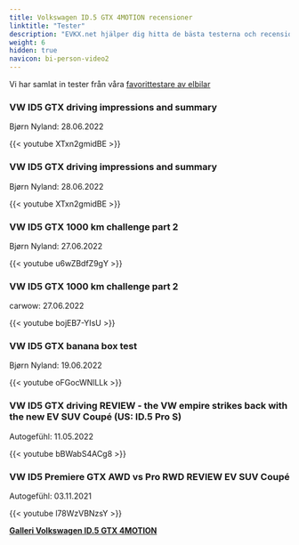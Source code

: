 ```yaml
---
title: Volkswagen ID.5 GTX 4MOTION recensioner
linktitle: "Tester"
description: "EVKX.net hjälper dig hitta de bästa testerna och recensionerna av denna modell."
weight: 6
hidden: true
navicon: bi-person-video2
---
```

Vi har samlat in tester från våra [favorittestare av elbilar](../../../../../guides/evreviewers/)

<div class="container text-center shadow p-2 pe-4 mb-5 bg-body-tertiary rounded border">
<h3>VW ID5 GTX driving impressions and summary</h3>
<p>Bjørn Nyland: 28.06.2022</p>

{{< youtube XTxn2gmidBE >}}

</div>
<div class="container text-center shadow p-2 pe-4 mb-5 bg-body-tertiary rounded border">
<h3>VW ID5 GTX driving impressions and summary</h3>
<p>Bjørn Nyland: 28.06.2022</p>

{{< youtube XTxn2gmidBE >}}

</div>
<div class="container text-center shadow p-2 pe-4 mb-5 bg-body-tertiary rounded border">
<h3>VW ID5 GTX 1000 km challenge part 2</h3>
<p>Bjørn Nyland: 27.06.2022</p>

{{< youtube u6wZBdfZ9gY >}}

</div>
<div class="container text-center shadow p-2 pe-4 mb-5 bg-body-tertiary rounded border">
<h3>VW ID5 GTX 1000 km challenge part 2</h3>
<p>carwow: 27.06.2022</p>

{{< youtube bojEB7-YIsU >}}

</div>
<div class="container text-center shadow p-2 pe-4 mb-5 bg-body-tertiary rounded border">
<h3>VW ID5 GTX banana box test</h3>
<p>Bjørn Nyland: 19.06.2022</p>

{{< youtube oFGocWNlLLk >}}

</div>
<div class="container text-center shadow p-2 pe-4 mb-5 bg-body-tertiary rounded border">
<h3>VW ID5 GTX driving REVIEW - the VW empire strikes back with the new EV SUV Coupé (US: ID.5 Pro S)</h3>
<p>Autogefühl: 11.05.2022</p>

{{< youtube bBWabS4ACg8 >}}

</div>
<div class="container text-center shadow p-2 pe-4 mb-5 bg-body-tertiary rounded border">
<h3>VW ID5 Premiere GTX AWD vs Pro RWD REVIEW EV SUV Coupé</h3>
<p>Autogefühl: 03.11.2021</p>

{{< youtube l78WzVBNzsY >}}

</div>
<div class="mt-3 mb-3">
<a href="../gallery/" class="text-decoration-none text-black">
<strong><i class="bi-arrow-left"></i>Galleri  </strong>
</a>
<a href="../" class="text-decoration-none text-black float-end">
<strong>Volkswagen ID.5 GTX 4MOTION <i class="bi-arrow-right"></i></strong>
</a>
</div>
